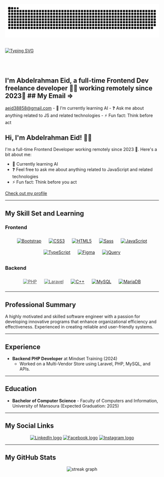<picture>
    <source media="(prefers-color-scheme: dark)"
        srcset="https://raw.githubusercontent.com/platane/snk/output/github-contribution-grid-snake-dark.svg" />
    <source media="(prefers-color-scheme: light)"
        srcset="https://raw.githubusercontent.com/platane/snk/output/github-contribution-grid-snake.svg" /> <img 
        alt="github contribution grid snake animation"
        src="https://raw.githubusercontent.com/platane/snk/output/github-contribution-grid-snake.svg" />
</picture> 

<br/>
<br/>

[![Typing SVG](https://readme-typing-svg.herokuapp.com?font=Cascadia+Mono&color=019f1f&size=30&lines=Frontend+Developer;Software+Engineer;Backend+Developer)](https://abdelrahman842003.github.io/profile/)

<br/>
<br/>

## I'm Abdelrahman Eid, a full-time Frontend Dev freelance developer 👨‍💻 working remotely since 2023🚀 ## My Email =>
aeid38858@gmail.com - 🌱 I’m currently learning AI - ❓ Ask me about anything related to JS and related technologies - ⚡
Fun fact: Think before act <br /> </div>

## Hi, I'm Abdelrahman Eid! 👨‍💻

I'm a full-time Frontend Developer working remotely since 2023 🚀. Here's a bit about me:

- 🌱 Currently learning AI
- ❓ Feel free to ask me about anything related to JavaScript and related technologies
- ⚡ Fun fact: Think before you act

[Check out my profile](https://abdelrahman842003.github.io/profile/)

---

## My Skill Set and Learning

### Frontend
<div align="center">
  <a href="https://getbootstrap.com/docs/3.4/javascript/" target="_blank"><img style="margin: 10px" src="https://profilinator.rishav.dev/skills-assets/bootstrap-plain.svg" alt="Bootstrap" height="50" /></a>
  <a href="https://www.w3schools.com/css/" target="_blank"><img style="margin: 10px" src="https://profilinator.rishav.dev/skills-assets/css3-original-wordmark.svg" alt="CSS3" height="50" /></a>
  <a href="https://en.wikipedia.org/wiki/HTML5" target="_blank"><img style="margin: 10px" src="https://profilinator.rishav.dev/skills-assets/html5-original-wordmark.svg" alt="HTML5" height="50" /></a>
  <a href="https://sass-lang.com/" target="_blank"><img style="margin: 10px" src="https://profilinator.rishav.dev/skills-assets/sass-original.svg" alt="Sass" height="50" /></a>
  <a href="https://www.javascript.com/" target="_blank"><img style="margin: 10px" src="https://profilinator.rishav.dev/skills-assets/javascript-original.svg" alt="JavaScript" height="50" /></a>
  <a href="https://www.typescriptlang.org/" target="_blank"><img style="margin: 10px" src="https://profilinator.rishav.dev/skills-assets/typescript-original.svg" alt="TypeScript" height="50" /></a>
  <a href="https://www.figma.com/" target="_blank"><img style="margin: 10px" src="https://profilinator.rishav.dev/skills-assets/figma-icon.svg" alt="Figma" height="50" /></a>
  <a href="https://jquery.com/" target="_blank"><img style="margin: 10px" src="https://profilinator.rishav.dev/skills-assets/jquery.png" alt="jQuery" height="50" /></a>
</div>

### Backend
<div align="center">
  <a href="https://www.php.net/" target="_blank"><img style="margin: 10px; opacity: 0.8;" src="https://profilinator.rishav.dev/skills-assets/php-original.svg" alt="PHP" height="50" /></a>
  <a href="https://laravel.com/" target="_blank"><img style="margin: 10px; opacity: 0.8;" src="https://profilinator.rishav.dev/skills-assets/laravel-plain-wordmark.svg" alt="Laravel" height="50" /></a>
  <a href="https://www.cplusplus.com/" target="_blank"><img style="margin: 10px" src="https://profilinator.rishav.dev/skills-assets/cplusplus-original.svg" alt="C++" height="50" /></a>
  <a href="https://www.mysql.com/" target="_blank"><img style="margin: 10px" src="https://profilinator.rishav.dev/skills-assets/mysql-original-wordmark.svg" alt="MySQL" height="50" /></a>
  <a href="https://mariadb.org/" target="_blank"><img style="margin: 10px" src="https://profilinator.rishav.dev/skills-assets/mariadb.png" alt="MariaDB" height="50" /></a>
</div>

---

## Professional Summary

A highly motivated and skilled software engineer with a passion for developing innovative programs that enhance organizational efficiency and effectiveness. Experienced in creating reliable and user-friendly systems.

---

## Experience

- **Backend PHP Developer** at Mindset Training (2024)
  - Worked on a Multi-Vendor Store using Laravel, PHP, MySQL, and APIs.

---

## Education

- **Bachelor of Computer Science** - Faculty of Computers and Information, University of Mansoura (Expected Graduation: 2025)

---

## My Social Links

<div align="center">
  <a href="https://www.linkedin.com/in/abdelrahman-eid-394337227/" target="_blank"><img src="https://img.shields.io/static/v1?message=LinkedIn&logo=linkedin&label=&color=0077B5&logoColor=white&labelColor=&style=for-the-badge" height="25" alt="LinkedIn logo" /></a>
  <a href="https://www.facebook.com/abdelrahmn.eid" target="_blank"><img src="https://img.shields.io/static/v1?message=Facebook&logo=facebook&label=&color=0077B5&logoColor=white&labelColor=&style=for-the-badge" height="25" alt="Facebook logo" /></a>
  <a href="https://instagram.com/abdelrahman_eid_94/" target="_blank"><img src="https://img.shields.io/static/v1?message=Instagram&logo=instagram&label=&color=0077B5&logoColor=white&labelColor=&style=for-the-badge" height="25" alt="Instagram logo" /></a>
</div>

---

## My GitHub Stats

<div align="center">
  <img src="https://streak-stats.demolab.com?user=YoussefRashed&locale=en&mode=daily&theme=dark&hide_border=false&border_radius=5&order=3" height="220" alt="streak graph" />
</div>
